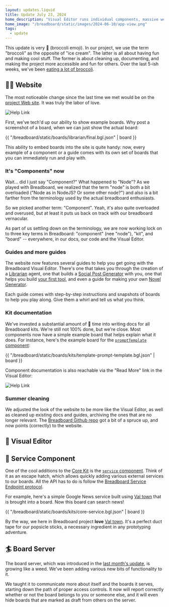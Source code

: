 ```yaml
---
layout: updates.liquid
title: Update July 23, 2024
home_description: "Visual Editor runs individual components, massive website overhaul, guides, docs."
home_image: "/breadboard/static/images/2024-06-10/app-view.png"
tags:
  - update
---
```


This update is very 🥦 (broccoli emoji). In our project, we use the term "broccoli" as the opposite of "ice cream". The latter is all about having fun and making cool stuff. The former is about cleaning up, documenting, and making the project more accessible and fun for others. Over the last 5-ish weeks, we've been [eating a lot of broccoli](https://github.com/breadboard-ai/breadboard/issues/1818).

## 🧑‍🏫 Website

The most noticeable change since the last time we met would be on the [project Web site](https://breadboard-ai.github.io/breadboard/). It was truly the labor of love.

![Help Link](/breadboard/static/images/2024-07-23/website-home.png)

First, we've tech'd up our ability to show example boards. Why post a screenshot of a board, when we can just show the actual board:

{{ "/breadboard/static/boards/librarian/final.bgl.json" | board }}

This ability to embed boards into the site is quite handy: now, every example of a component or a guide comes with its own set of boards that you can immediately run and play with.

### It's "Components" now

Wait... did I just say "Component?" What happened to "Node"? As we played with Breadboard, we realized that the term "node" is both a bit overloaded ("Node as in NodeJS? Or some other node?") and also is a bit farther from the terminology used by the actual breadboard enthusiasts.

So we picked another term: "Component". Yeah, it's also quite overloaded and overused, but at least it puts us back on track with our breadboard vernacular.

As part of us settling down on the terminology, we are now working lock on to three key terms in Breadboard: "component" (nee "node"), "kit", and "board" -- everywhere, in our docs, our code and the Visual Editor.

### Guides and more guides

The website now features several guides to help you get going with the Breadboard Visual Editor. There's one that takes you through the creation of a [Librarian](/breadboard/docs/guides/librarian/) agent, one that builds a [Social Post Generator](/breadboard/docs/guides/social-post/) with you, one that helps you build [your first tool](/breadboard/docs/guides/first-tool/), and even a guide for making your own [Novel Generator](/breadboard/docs/guides/novel-generator/).

Each guide comes with step-by-step instructions and snapshots of boards to help you play along. Give them a whirl and tell us what you think.

### Kit documentation

We've invested a substantial amount of 🥦 time into writing docs for all Breadboard kits. We're still not 100% done, but we're close. Most components now have a simple example board that helps explain what it does. For instance, here's the example board for the [`promptTemplate` component](/breadboard/docs/kits/template/#the-prompttemplate-component):

{{ "/breadboard/static/boards/kits/template-prompt-template.bgl.json" | board }}

Component documentation is also reachable via the "Read More" link in the Visual Editor:

![Help Link](/breadboard/static/images/2024-07-23/help-link.png)

### Summer cleaning

We adjusted the look of the website to be more like the Visual Editor, as well as cleaned up existing docs and guides, archiving the ones that are no longer relevant. The [Breadboard Github repo](https://github.com/breadboard-ai/breadboard) got a bit of a spruce up, and now points (correctly) to the website.

## 🎨 Visual Editor

## 🚚 Service Component

One of the cool additions to the [Core Kit](/breadboard/docs/kits/core/) is the [`service` component](/breadboard/docs/kits/core/#the-service-component). Think of it as an escape hatch, which allows quickly adding various external services to our boards. All the API has to do is follow the [Breadboard Service Endpoint protocol](/breadboard/docs/reference/bse/).

For example, here's a simple Google News service built using [Val town](https://www.val.town/) that is brought into a board. Now this board can search news!

{{ "/breadboard/static/boards/kits/core-service.bgl.json" | board }}

By the way, we here in Breadboard project **love** [Val town](https://www.val.town/). It's a perfect duct tape for our popsicle sticks, a necessary ingredient in any prototyping adventure.

## 🏄 Board Server

The board server, which was introduced in the [last month's update](/breadboard/updates/2024-06-10/#-board-server), is growing like a weed. We've been adding various new bits of functionality to it.

We taught it to communicate more about itself and the boards it serves, starting down the path of proper access controls. It now will report correctly whether or not the board belongs to you or someone else, and it will even hide boards that are marked as draft from others on the server.
